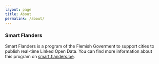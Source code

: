 ```yaml
---
layout: page
title: About
permalink: /about/
---
```


### Smart Flanders

Smart Flanders is a program of the Flemish Goverment to support cities to publish real-time Linked Open Data. You can find more information about this program on [smart.flanders.be](https://smart.flanders.be).
